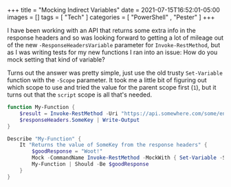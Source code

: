 +++
title = "Mocking Indirect Variables"
date = 2021-07-15T16:52:01-05:00
images = []
tags = [ "Tech" ]
categories = [ "PowerShell" , "Pester" ]
+++

I have been working with an API that returns some extra info in the response headers and so was looking forward to getting a lot of mileage out of the new `-ResponseHeadersVariable` parameter for `Invoke-RestMethod`, but as I was writing tests for my new functions I ran into an issue: How do you mock setting that kind of variable?

Turns out the answer was pretty simple, just use the old trusty `Set-Variable` function with the `-Scope` parameter. It took me a little bit of figuring out which scope to use and tried the value for the parent scope first (`1`), but it turns out that the `script` scope is all that's needed.

```powershell
function My-Function {
    $result = Invoke-RestMethod -Uri "https://api.somewhere.com/some/endpoint" -ResponseHeadersVariable responseHeaders
    $responseHeaders.SomeKey | Write-Output
}

Describe "My-Function" {
    It "Returns the value of SomeKey from the response headers" {
        $goodResponse = "Woot!"
        Mock -CommandName Invoke-RestMethod -MockWith { Set-Variable -Scope Script -Name responseHeaders -Value $goodResponse; return $true }
        My-Function | Should -Be $goodResponse
    }
}
```
